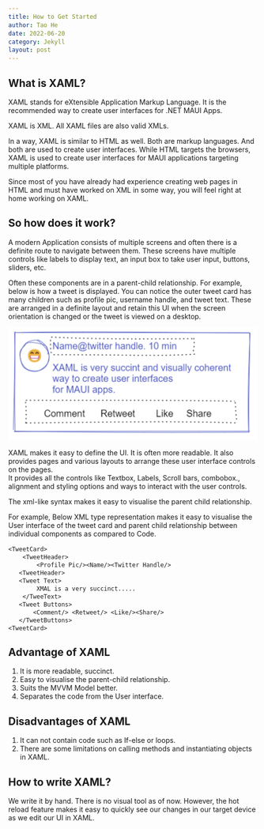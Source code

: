 ```yaml
---
title: How to Get Started
author: Tao He
date: 2022-06-20
category: Jekyll
layout: post
---
```


## What is XAML?
XAML stands for eXtensible Application Markup Language.
It is the recommended way to create user interfaces for .NET MAUI Apps. 

XAML is XML. All XAML files are also valid XMLs.

In a way, XAML is similar to HTML as well. Both are markup languages. And both are used to create user interfaces. While HTML targets the browsers, XAML is used to create user interfaces for MAUI applications targeting multiple platforms.

Since most of you have already had experience creating web pages in HTML and must have worked on XML in some way, you will feel right at home working on XAML.

## So how does it work?

A modern Application consists of multiple screens and often there is a definite route to navigate between them. These screens have multiple controls like labels to display text,  an input box to take user input, buttons, sliders, etc.

Often these components are in a parent-child relationship. For example, below is how a tweet is displayed. You can notice the outer tweet card has many children such as profile pic, username handle, and tweet text. These are arranged in a definite layout and retain this UI when the screen orientation is changed or the tweet is viewed on a desktop.

![Tweet card](parent_child.jpg?raw=true "A Tweet Card UI")


XAML makes it easy to define the UI. It is often more readable.
It also provides pages and various layouts to arrange these user interface controls on the pages.  
It provides all the controls like Textbox, Labels, Scroll bars, combobox., alignment and styling options and ways to interact with the user controls.

The xml-like syntax makes it easy to visualise the parent child relationship.





For example, Below XML type representation makes it easy to visualise the User interface of the tweet card and parent child relationship between individual components as compared to Code.
```
<TweetCard>
	<TweetHeader>
		<Profile Pic/><Name/><Twitter Handle/>
   <TweetHeader>
   <Tweet Text> 
        XMAL is a very succinct.....
    </TweeText>
   <Tweet Buttons>
       <Comment/> <Retweet/> <Like/><Share/>
   </TweetButtons>
<TweetCard>
```

## Advantage of XAML 
1. It is more readable, succinct.
2. Easy to visualise the parent-child relationship.
3. Suits the MVVM Model better.
4. Separates the code from the User interface.


## Disadvantages of XAML
1. It can not contain code such as If-else or loops. 
2. There are some limitations on calling methods and instantiating objects in XAML.


## How to write XAML?
We write it by hand. There is no visual tool as of now. However, the hot reload feature makes it easy to quickly see our changes in our target device as we edit our UI in XAML.
